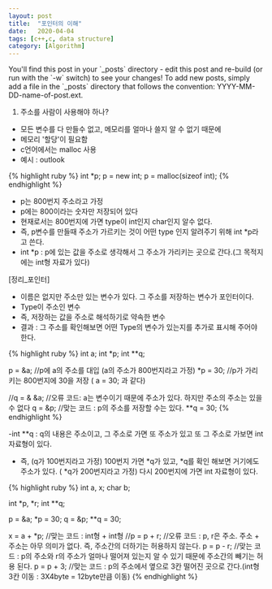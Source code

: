 ```yaml
---
layout: post
title:  "포인터의 이해"
date:   2020-04-04
tags: [c++,c, data structure]
category: [Algorithm]
---
```


<p class="intro"><span class="dropcap">Y</span>ou'll find this post in your `_posts` directory - edit this post and re-build (or run with the `-w` switch) to see your changes! To add new posts, simply add a file in the `_posts` directory that follows the convention: YYYY-MM-DD-name-of-post.ext.</p>

1. 주소를 사람이 사용해야 하나?
 - 모든 변수를 다 만들수 없고, 메모리를 얼마나 쓸지 알 수 없기 때문에
 - 메모리 '할당'이 필요함
 - c언어에서는 malloc 사용
 - 예시 : outlook

{% highlight ruby %}
int *p;
p = new int;
p = malloc(sizeof int);
{% endhighlight %}

 - p는 800번지 주소라고 가정
 - p에는 800이라는 숫자만 저장되어 있다
 - 현재로서는 800번지에 가면 type이 int인지  char인지 알수 없다.
 - 즉, p변수를 만들때 주소가 가르키는 것이 어떤 type 인지 알려주기 위해 int *p라고 쓴다.
 - int *p : p에 있는 값을 주소로 생각해서 그 주소가 가리키는 곳으로 간다.(그 목적지에는 int형 자료가 있다)

 [정리_포인터]
 - 이름은 없지만 주소만 있는 변수가 있다. 그 주소를 저장하는 변수가 포인터이다.
 - Type이 주소인 변수
 - 즉, 저장하는 값을 주소로 해석하기로 약속한 변수
 - 결과 : 그 주소를 확인해보면 어떤 Type의 변수가 있는지를 추가로 표시해 주어야 한다.

{% highlight ruby %}
int a;
int *p;
int **q;

p = &a;		//p에 a의 주소를 대입 (a의 주소가 800번지라고 가정)
*p = 30;		//p가 가리키는 800번지에 30을 저장 ( a = 30; 과 같다)

//q = & &a;	//오류 코드: a는 변수이기 때문에 주소가 있다. 하지만 주소의 주소는 있을 수 없다
q = &p;		//맞는 코드 : p의 주소를 저장할 수는 있다.
**q = 30;
{% endhighlight %}


 -int **q : q의 내용은 주소이고, 그 주소로 가면 또 주소가 있고 또 그 주소로 가보면 int 자료형이 있다.
 - 즉, (q가 100번지라고 가정) 100번지 가면 *q가 있고, *q를 확인 해보면 거기에도 주소가 있다. ( *q가 200번지라고 가정)
   다시  200번지에 가면 int 자료형이 있다.

{% highlight ruby %}
int a, x;
char b;

int *p, *r;
int **q;

p = &a; *p = 30; q = &p; **q = 30;

x = a + *p;	//맞는 코드 : int형 + int형
//p = p + r;	//오류 코드 : p, r은 주소. 주소 + 주소는 아무 의미가 없다. 즉, 주소간의 더하기는 허용하지 않는다.
p = p - r;	//맞는 코드 : p의 주소와 r의 주소가 얼마나 떨어져 있는지 알 수 있기 때문에 주소간의 빼기는 허용 된다.
p = p + 3;	//맞는 코드 : p의 주소에서 옆으로 3칸 떨어진 곳으로 간다.(int형 3칸 이동 : 3X4byte = 12byte만큼 이동)
{% endhighlight %}
